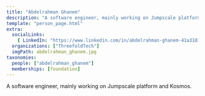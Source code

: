```yaml
---
title: "Abdelrahman Ghanem"
description: "A software engineer, mainly working on Jumpscale platform and Kosmos."
template: "person_page.html"
extra:
  socialLinks:
    { LinkedIn: "https://www.linkedin.com/in/abdelrahman-ghanem-41a31815/" }
  organizations: ["ThreefoldTech"]
  imgPath: abdelrahman_ghanem.jpg
taxonomies:
  people: ["abdelrahman_ghanem"]
  memberships: [foundation]
---
```


A software engineer, mainly working on Jumpscale platform and Kosmos.
